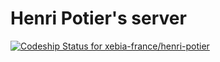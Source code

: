 # Henri Potier's server
[ ![Codeship Status for xebia-france/henri-potier](https://www.codeship.io/projects/04fa13d0-380f-0132-52d3-6ed5aaf58bcd/status)](https://www.codeship.io/projects/41882)
